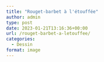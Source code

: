 ```yaml
---
title: "Rouget-barbet à l'étouffée"
author: admin
type: post
date: 2023-01-21T13:16:36+00:00
url: /rouget-barbet-a-letouffee/
categories:
  - Dessin
format: image
---
```

